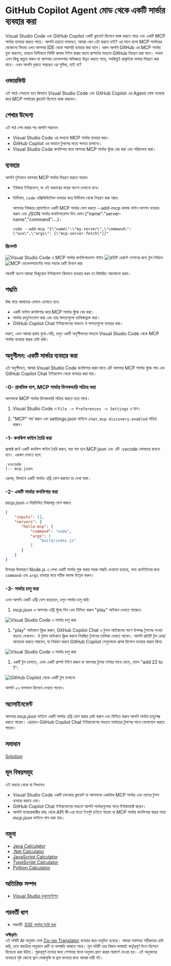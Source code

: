 <!--
CO_OP_TRANSLATOR_METADATA:
{
  "original_hash": "8ea28e5e566edd5969337fd0b191ba3f",
  "translation_date": "2025-07-17T00:13:46+00:00",
  "source_file": "03-GettingStarted/04-vscode/README.md",
  "language_code": "bn"
}
-->
# GitHub Copilot Agent মোড থেকে একটি সার্ভার ব্যবহার করা

Visual Studio Code এবং GitHub Copilot একটি ক্লায়েন্ট হিসেবে কাজ করতে পারে এবং একটি MCP সার্ভার ব্যবহার করতে পারে। আপনি হয়তো ভাবছেন, আমরা কেন এটা করতে চাই? এর মানে হলো MCP সার্ভারের যেকোনো ফিচার এখন আপনার IDE থেকে সরাসরি ব্যবহার করা যাবে। ধরুন আপনি GitHub এর MCP সার্ভার যুক্ত করলেন, তাহলে টার্মিনালে নির্দিষ্ট কমান্ড টাইপ করার বদলে প্রম্পটের মাধ্যমে GitHub নিয়ন্ত্রণ করা যাবে। অথবা এমন কিছু কল্পনা করুন যা আপনার ডেভেলপার অভিজ্ঞতা উন্নত করতে পারে, সবকিছুই প্রাকৃতিক ভাষায় নিয়ন্ত্রণ করা যাবে। এখন আপনি বুঝতে পারছেন এর সুবিধা, তাই না?

## ওভারভিউ

এই পাঠে শেখানো হবে কিভাবে Visual Studio Code এবং GitHub Copilot এর Agent মোড ব্যবহার করে MCP সার্ভারের ক্লায়েন্ট হিসেবে কাজ করবেন।

## শেখার উদ্দেশ্য

এই পাঠ শেষ করার পর আপনি পারবেন:

- Visual Studio Code এর মাধ্যমে MCP সার্ভার ব্যবহার করা।
- GitHub Copilot এর মাধ্যমে টুলসের মতো ক্ষমতা চালানো।
- Visual Studio Code কনফিগার করে আপনার MCP সার্ভার খুঁজে বের করা এবং পরিচালনা করা।

## ব্যবহার

আপনি দুইভাবে আপনার MCP সার্ভার নিয়ন্ত্রণ করতে পারেন:

- ইউজার ইন্টারফেস, যা এই অধ্যায়ের পরের অংশে দেখানো হবে।
- টার্মিনাল, `code` এক্সিকিউটেবল ব্যবহার করে টার্মিনাল থেকে নিয়ন্ত্রণ করা সম্ভব:

  আপনার ইউজার প্রোফাইলে একটি MCP সার্ভার যোগ করতে --add-mcp কমান্ড লাইন অপশন ব্যবহার করুন এবং JSON সার্ভার কনফিগারেশন দিন যেমন {\"name\":\"server-name\",\"command\":...}।

  ```
  code --add-mcp "{\"name\":\"my-server\",\"command\": \"uvx\",\"args\": [\"mcp-server-fetch\"]}"
  ```

### স্ক্রিনশট

![Visual Studio Code এ MCP সার্ভার কনফিগারেশন গাইড](../../../../translated_images/chat-mode-agent.729a22473f822216dd1e723aaee1f7d4a2ede571ee0948037a2d9357a63b9d0b.bn.png)
![প্রতিটি এজেন্ট সেশনের জন্য টুল নির্বাচন](../../../../translated_images/agent-mode-select-tools.522c7ba5df0848f8f0d1e439c2e96159431bc620cb39ccf3f5dc611412fd0006.bn.png)
![MCP ডেভেলপমেন্টের সময় সহজে ত্রুটি ডিবাগ করা](../../../../translated_images/mcp-list-servers.fce89eefe3f30032bed8952e110ab9d82fadf043fcfa071f7d40cf93fb1ea9e9.bn.png)

পরবর্তী অংশে আমরা ভিজ্যুয়াল ইন্টারফেস কিভাবে ব্যবহার করব তা বিস্তারিত আলোচনা করব।

## পদ্ধতি

উচ্চ স্তরে আমাদের এভাবে এগোতে হবে:

- একটি ফাইল কনফিগার করে MCP সার্ভার খুঁজে বের করা।
- সার্ভার চালু/সংযোগ করা এবং তার ক্ষমতাগুলো তালিকাভুক্ত করা।
- GitHub Copilot Chat ইন্টারফেসের মাধ্যমে ঐ ক্ষমতাগুলো ব্যবহার করা।

দারুণ, এখন আমরা প্রবাহ বুঝে গেছি, চলুন একটি অনুশীলনের মাধ্যমে Visual Studio Code থেকে MCP সার্ভার ব্যবহার করার চেষ্টা করি।

## অনুশীলন: একটি সার্ভার ব্যবহার করা

এই অনুশীলনে, আমরা Visual Studio Code কনফিগার করব যাতে এটি আপনার MCP সার্ভার খুঁজে পায় এবং GitHub Copilot Chat ইন্টারফেস থেকে ব্যবহার করা যায়।

### -0- প্রাথমিক ধাপ, MCP সার্ভার ডিসকভারি সক্রিয় করা

আপনাকে MCP সার্ভার ডিসকভারি সক্রিয় করতে হতে পারে।

1. Visual Studio Code এ `File -> Preferences -> Settings` এ যান।

1. "MCP" সার্চ করুন এবং settings.json ফাইলে `chat.mcp.discovery.enabled` সক্রিয় করুন।

### -1- কনফিগ ফাইল তৈরি করা

প্রজেক্ট রুটে একটি কনফিগ ফাইল তৈরি করুন, যার নাম হবে MCP.json এবং এটি .vscode ফোল্ডারে রাখতে হবে। এরকম দেখতে হবে:

```text
.vscode
|-- mcp.json
```

এরপর, কিভাবে একটি সার্ভার এন্ট্রি যোগ করবেন তা দেখা যাক।

### -2- একটি সার্ভার কনফিগার করা

*mcp.json* এ নিম্নলিখিত বিষয়বস্তু যোগ করুন:

```json
{
    "inputs": [],
    "servers": {
       "hello-mcp": {
           "command": "node",
           "args": [
               "build/index.js"
           ]
       }
    }
}
```

উপরের উদাহরণে Node.js এ লেখা একটি সার্ভার শুরু করার সহজ পদ্ধতি দেখানো হয়েছে, অন্য রানটাইমের জন্য `command` এবং `args` ব্যবহার করে সঠিক কমান্ড উল্লেখ করুন।

### -3- সার্ভার চালু করা

এখন আপনি একটি এন্ট্রি যোগ করেছেন, চলুন সার্ভার চালু করি:

1. *mcp.json* এ আপনার এন্ট্রি খুঁজে নিন এবং নিশ্চিত করুন "play" আইকন দেখতে পাচ্ছেন:

  ![Visual Studio Code এ সার্ভার চালু করা](../../../../translated_images/vscode-start-server.8e3c986612e3555de47e5b1e37b2f3020457eeb6a206568570fd74a17e3796ad.bn.png)  

1. "play" আইকনে ক্লিক করুন, GitHub Copilot Chat এ টুলস আইকনের পাশে উপলব্ধ টুলসের সংখ্যা বাড়তে দেখবেন। ঐ টুলস আইকনে ক্লিক করলে নিবন্ধিত টুলসের তালিকা দেখতে পাবেন। আপনি প্রতিটি টুল চেক/আনচেক করতে পারবেন, যা নির্ধারণ করবে GitHub Copilot সেগুলোকে প্রসঙ্গ হিসেবে ব্যবহার করবে কিনা:

  ![Visual Studio Code এ সার্ভার চালু করা](../../../../translated_images/vscode-tool.0b3bbea2fb7d8c26ddf573cad15ef654e55302a323267d8ee6bd742fe7df7fed.bn.png)

1. একটি টুল চালাতে, এমন একটি প্রম্পট টাইপ করুন যা আপনার টুলের বর্ণনার সাথে মেলে, যেমন "add 22 to 1":

  ![GitHub Copilot থেকে একটি টুল চালানো](../../../../translated_images/vscode-agent.d5a0e0b897331060518fe3f13907677ef52b879db98c64d68a38338608f3751e.bn.png)

  আপনি ২৩ ফলাফল হিসেবে দেখতে পাবেন।

## অ্যাসাইনমেন্ট

আপনার *mcp.json* ফাইলে একটি সার্ভার এন্ট্রি যোগ করার চেষ্টা করুন এবং নিশ্চিত করুন আপনি সার্ভার চালু/বন্ধ করতে পারেন। এছাড়াও GitHub Copilot Chat ইন্টারফেসের মাধ্যমে সার্ভারের টুলসের সাথে যোগাযোগ করতে পারেন।

## সমাধান

[Solution](./solution/README.md)

## মূল বিষয়সমূহ

এই অধ্যায় থেকে যা শিখবেন:

- Visual Studio Code একটি চমৎকার ক্লায়েন্ট যা আপনাকে একাধিক MCP সার্ভার এবং তাদের টুলস ব্যবহার করতে দেয়।
- GitHub Copilot Chat ইন্টারফেসের মাধ্যমে আপনি সার্ভারগুলোর সাথে ইন্টারঅ্যাক্ট করেন।
- আপনি ব্যবহারকারীর কাছ থেকে API কী-এর মতো ইনপুট চাইতে পারেন যা MCP সার্ভার কনফিগার করার সময় *mcp.json* ফাইলে পাস করা যায়।

## নমুনা

- [Java Calculator](../samples/java/calculator/README.md)
- [.Net Calculator](../../../../03-GettingStarted/samples/csharp)
- [JavaScript Calculator](../samples/javascript/README.md)
- [TypeScript Calculator](../samples/typescript/README.md)
- [Python Calculator](../../../../03-GettingStarted/samples/python)

## অতিরিক্ত সম্পদ

- [Visual Studio ডকুমেন্টেশন](https://code.visualstudio.com/docs/copilot/chat/mcp-servers)

## পরবর্তী ধাপ

- পরবর্তী: [SSE সার্ভার তৈরি করা](../05-sse-server/README.md)

**অস্বীকৃতি**:  
এই নথিটি AI অনুবাদ সেবা [Co-op Translator](https://github.com/Azure/co-op-translator) ব্যবহার করে অনূদিত হয়েছে। আমরা যথাসাধ্য সঠিকতার চেষ্টা করি, তবে স্বয়ংক্রিয় অনুবাদে ত্রুটি বা অসঙ্গতি থাকতে পারে। মূল নথিটি তার নিজস্ব ভাষায়ই কর্তৃত্বপূর্ণ উৎস হিসেবে বিবেচনা করা উচিত। গুরুত্বপূর্ণ তথ্যের জন্য পেশাদার মানব অনুবাদ গ্রহণ করার পরামর্শ দেওয়া হয়। এই অনুবাদের ব্যবহারে সৃষ্ট কোনো ভুল বোঝাবুঝি বা ভুল ব্যাখ্যার জন্য আমরা দায়ী নই।